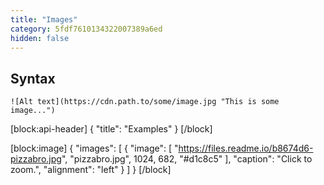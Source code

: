 ```yaml
---
title: "Images"
category: 5fdf7610134322007389a6ed
hidden: false
---
```

## Syntax

    ![Alt text](https://cdn.path.to/some/image.jpg "This is some image...")
[block:api-header]
{
  "title": "Examples"
}
[/block]

[block:image]
{
  "images": [
    {
      "image": [
        "https://files.readme.io/b8674d6-pizzabro.jpg",
        "pizzabro.jpg",
        1024,
        682,
        "#d1c8c5"
      ],
      "caption": "Click to zoom.",
      "alignment": "left"
    }
  ]
}
[/block]
<!-- ![Bro eats pizza and makes an OK gesture.](https://files.readme.io/6f52e22-man-eating-pizza-and-making-an-ok-gesture.jpg "Pizza Face") -->
